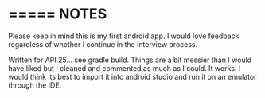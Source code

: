 =====
NOTES
=====

Please keep in mind this is my first android app.
I would love feedback regardless of whether I continue in the interview process.

Written for API 25... see gradle build. Things are a bit messier than I would have liked  but I cleaned and commented as much as I could.
It works. I would think its best to import it into android studio and run it on an emulator through the IDE.

